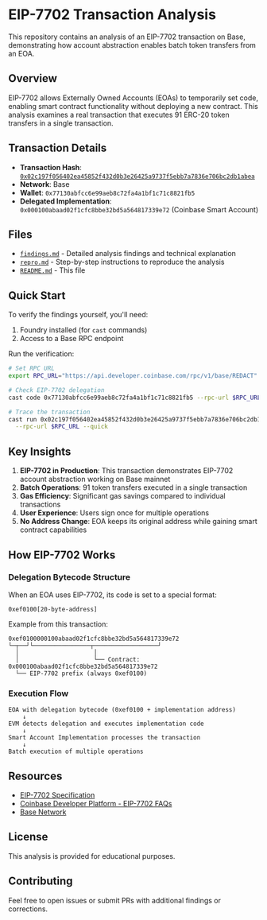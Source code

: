 # EIP-7702 Transaction Analysis

This repository contains an analysis of an EIP-7702 transaction on Base, demonstrating how account abstraction enables batch token transfers from an EOA.

## Overview

EIP-7702 allows Externally Owned Accounts (EOAs) to temporarily set code, enabling smart contract functionality without deploying a new contract. This analysis examines a real transaction that executes 91 ERC-20 token transfers in a single transaction.

## Transaction Details

- **Transaction Hash**: [`0x02c197f056402ea45852f432d0b3e26425a9737f5ebb7a7836e706bc2db1abea`](https://basescan.org/tx/0x02c197f056402ea45852f432d0b3e26425a9737f5ebb7a7836e706bc2db1abea)
- **Network**: Base
- **Wallet**: `0x77130abfcc6e99aeb8c72fa4a1bf1c71c8821fb5`
- **Delegated Implementation**: `0x000100abaad02f1cfc8bbe32bd5a564817339e72` (Coinbase Smart Account)

## Files

- [`findings.md`](./findings.md) - Detailed analysis findings and technical explanation
- [`repro.md`](./repro.md) - Step-by-step instructions to reproduce the analysis
- [`README.md`](./README.md) - This file

## Quick Start

To verify the findings yourself, you'll need:
1. Foundry installed (for `cast` commands)
2. Access to a Base RPC endpoint

Run the verification:
```bash
# Set RPC URL
export RPC_URL="https://api.developer.coinbase.com/rpc/v1/base/REDACT"

# Check EIP-7702 delegation
cast code 0x77130abfcc6e99aeb8c72fa4a1bf1c71c8821fb5 --rpc-url $RPC_URL

# Trace the transaction
cast run 0x02c197f056402ea45852f432d0b3e26425a9737f5ebb7a7836e706bc2db1abea \
  --rpc-url $RPC_URL --quick
```

## Key Insights

1. **EIP-7702 in Production**: This transaction demonstrates EIP-7702 account abstraction working on Base mainnet
2. **Batch Operations**: 91 token transfers executed in a single transaction
3. **Gas Efficiency**: Significant gas savings compared to individual transactions
4. **User Experience**: Users sign once for multiple operations
5. **No Address Change**: EOA keeps its original address while gaining smart contract capabilities

## How EIP-7702 Works

### Delegation Bytecode Structure
When an EOA uses EIP-7702, its code is set to a special format:
```
0xef0100[20-byte-address]
```

Example from this transaction:
```
0xef0100000100abaad02f1cfc8bbe32bd5a564817339e72
└─┬──┘└────────────────┬──────────────────┘
  │                     │
  │                     └── Contract: 0x000100abaad02f1cfc8bbe32bd5a564817339e72
  └── EIP-7702 prefix (always 0xef0100)
```

### Execution Flow
```
EOA with delegation bytecode (0xef0100 + implementation address)
    ↓
EVM detects delegation and executes implementation code
    ↓
Smart Account Implementation processes the transaction
    ↓
Batch execution of multiple operations
```

## Resources

- [EIP-7702 Specification](https://eips.ethereum.org/EIPS/eip-7702)
- [Coinbase Developer Platform - EIP-7702 FAQs](https://docs.cdp.coinbase.com/paymaster/need-to-knows/eip-7702-faqs)
- [Base Network](https://base.org/)

## License

This analysis is provided for educational purposes.

## Contributing

Feel free to open issues or submit PRs with additional findings or corrections.
